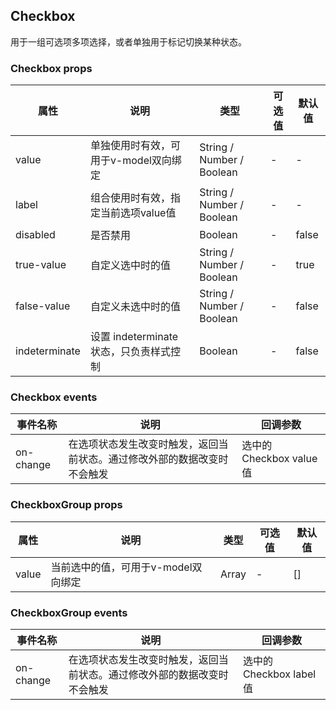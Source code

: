 ## Checkbox

用于一组可选项多项选择，或者单独用于标记切换某种状态。

### Checkbox props

属性 | 说明 | 类型 | 可选值 | 默认值
--- | --- | --- | --- | ---
value | 单独使用时有效，可用于v-model双向绑定 | String / Number / Boolean | - | -
label | 组合使用时有效，指定当前选项value值 | String / Number / Boolean | - | -
disabled | 是否禁用 | Boolean | - | false
true-value | 自定义选中时的值 | String / Number / Boolean | - | true
false-value | 自定义未选中时的值 | String / Number / Boolean | - | false
indeterminate | 设置 indeterminate 状态，只负责样式控制	| Boolean | - | false

### Checkbox events

事件名称 | 说明 | 回调参数
--- | --- | ---
on-change | 在选项状态发生改变时触发，返回当前状态。通过修改外部的数据改变时不会触发 | 选中的 Checkbox value 值

### CheckboxGroup props

属性 | 说明 | 类型 | 可选值 | 默认值
--- | --- | --- | --- | ---
value | 当前选中的值，可用于v-model双向绑定 | Array | - | []

### CheckboxGroup events

事件名称 | 说明 | 回调参数
--- | --- | ---
on-change | 在选项状态发生改变时触发，返回当前状态。通过修改外部的数据改变时不会触发 | 选中的 Checkbox label 值